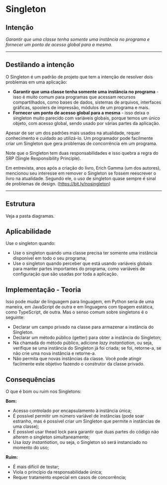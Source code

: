 # Singleton

## Intenção

*Garantir que uma classe tenha somente uma instância no programa e fornecer um ponto de acesso global para a mesma.*

---

## Destilando a intenção

O Singleton é um padrão de projeto que tem a intenção de resolver dois problemas em uma aplicação:  

- **Garantir que uma classe tenha somente uma instância no programa** - isso é muito comum para programas que acessam recursos compartilhados, como bases de dados, sistemas de arquivos, interfaces gráficas, spoolers de impressão, módulos de um programa e mais.
- **Fornecer um ponto de acesso global para a mesma** - isso deixa o singleton muito parecido com variáveis globais, porque temos um único objeto, com acesso global, sendo usado por várias partes da aplicação.

Apesar de ser um dos padrões mais usados na atualidade, requer conhecimento e cuidado ao utilizá-lo. Um programador pode facilmente criar um Singleton que gera problemas de concorrência em um programa.

Note que o Singleton tem duas responsabilidades e isso quebra a regra do SRP (Single Responsibility Principle).

Em entrevista, anos após a criação do livro, Erich Gamma (um dos autores), mencionou seu interesse em remover o Singleton se fossem reescrever o livro na atualidade. Segundo ele, o uso de singleton quase sempre é sinal de problemas de design. (https://bit.ly/nosingleton) 

---

## Estrutura

Veja a pasta diagramas.

## Aplicabilidade

Use o singleton quando:

- Use o singleton quando uma classe precisa ter somente uma instância disponível em todo o seu programa;
- Use o singleton quando perceber que está usando variáveis globais para manter partes importantes do programa, como variáveis de configuração que são usadas por toda a aplicação.

## Implementação - Teoria

Isso pode mudar de linguagem para linguagem, em Python seria de uma maneira, em JavaScript de outra e em linguagens com tipagem estática, como TypeScript, de outra. Mas o senso comum sobre singletons é o seguinte:

- Declarar um campo privado na classe para armazenar a instância do Singleton.
- Declarar um método público (getter) para obter a instância do Singleton;
- Na chamada do método público, adicione *lazy instantiation*, ou seja, verifique se uma instância do Singleton já foi criada; se foi, retorne-a, se não crie uma nova instância e retorne-a.
- Não permita que novas instâncias da classe. Você pode atingir facilmente este objetivo fazendo o construtor da classe privado.

## Consequências

O que é bom ou ruim nos Singletons:

**Bom:**
- Acesso controlado por encapsulamento à instância única;
- É possível permitir um número variável de instâncias (pode soar estranho, mas é possível criar um Singleton que permite n instâncias de uma classe);
- É possível usar thead lock para garantir que duas partes do código não alterem o singleton simultaneamente;
- Usa *lazy instantiation*, ou seja, o Singleton só será instanciado no momento do uso;

**Ruim:**
- É mais difícil de testar;
- Viola o princípio da responsabilidade única;
- Requer tratamento especial em casos de concorrência;
